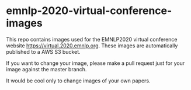 # emnlp-2020-virtual-conference-images

This repo contains images used for the EMNLP2020 virtual conference website https://virtual.2020.emnlp.org. These images are automatically published to a AWS S3 bucket.

If you want to change your image, please make a pull request just for your image against the master branch.

It would be cool only to change images of your own papers.